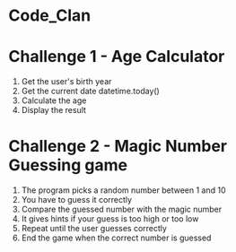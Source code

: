 # Code_Clan
# Challenge 1 - Age Calculator
1. Get the user's birth year
2. Get the current date datetime.today()
3. Calculate the age
4. Display the result
# Challenge 2 - Magic Number Guessing game
1. The program picks a random number between 1 and 10
2. You have to guess it correctly
3. Compare the guessed number with the magic number
4. It gives hints if your guess is too high or too low
5. Repeat until the user guesses correctly
6. End the game when the correct number is guessed
